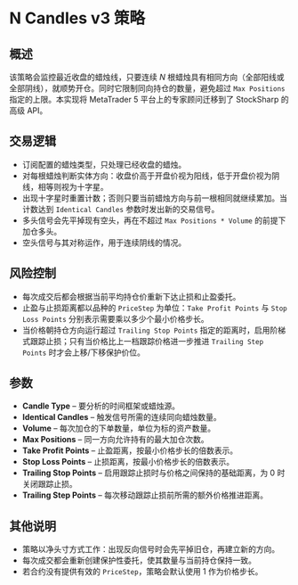 # N Candles v3 策略

## 概述
该策略会监控最近收盘的蜡烛线，只要连续 *N* 根蜡烛具有相同方向（全部阳线或全部阴线），就顺势开仓。同时它限制同向持仓的数量，避免超过 `Max Positions` 指定的上限。本实现将 MetaTrader 5 平台上的专家顾问迁移到了 StockSharp 的高级 API。

## 交易逻辑
- 订阅配置的蜡烛类型，只处理已经收盘的蜡烛。
- 对每根蜡烛判断实体方向：收盘价高于开盘价视为阳线，低于开盘价视为阴线，相等则视为十字星。
- 出现十字星时重置计数；否则只要当前蜡烛方向与前一根相同就继续累加。当计数达到 `Identical Candles` 参数时发出新的交易信号。
- 多头信号会先平掉现有空头，再在不超过 `Max Positions * Volume` 的前提下加仓多头。
- 空头信号与其对称运作，用于连续阴线的情况。

## 风险控制
- 每次成交后都会根据当前平均持仓价重新下达止损和止盈委托。
- 止盈与止损距离都以品种的 `PriceStep` 为单位：`Take Profit Points` 与 `Stop Loss Points` 分别表示需要乘以多少个最小价格步长。
- 当价格朝持仓方向运行超过 `Trailing Stop Points` 指定的距离时，启用阶梯式跟踪止损；只有当价格比上一档跟踪价格进一步推进 `Trailing Step Points` 时才会上移/下移保护价位。

## 参数
- **Candle Type** – 要分析的时间框架或蜡烛源。
- **Identical Candles** – 触发信号所需的连续同向蜡烛数量。
- **Volume** – 每次加仓的下单数量，单位为标的资产数量。
- **Max Positions** – 同一方向允许持有的最大加仓次数。
- **Take Profit Points** – 止盈距离，按最小价格步长的倍数表示。
- **Stop Loss Points** – 止损距离，按最小价格步长的倍数表示。
- **Trailing Stop Points** – 启用跟踪止损时与价格之间保持的基础距离，为 0 时关闭跟踪止损。
- **Trailing Step Points** – 每次移动跟踪止损前所需的额外价格推进距离。

## 其他说明
- 策略以净头寸方式工作：出现反向信号时会先平掉旧仓，再建立新的方向。
- 每次成交都会重新创建保护性委托，使其数量与当前持仓保持一致。
- 若合约没有提供有效的 `PriceStep`，策略会默认使用 1 作为价格步长。
